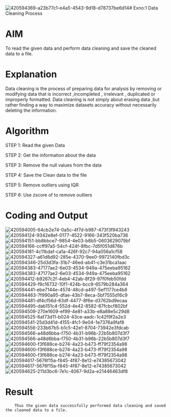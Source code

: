 ![420594369-a23b77c1-e4a5-4543-9d18-d78737be6d14](https://github.com/user-attachments/assets/bdb02872-4569-45f7-89d0-7da5af7472e2)# Exno:1
Data Cleaning Process

# AIM
To read the given data and perform data cleaning and save the cleaned data to a file.

# Explanation
Data cleaning is the process of preparing data for analysis by removing or modifying data that is incorrect ,incompleted , irrelevant , duplicated or improperly formatted. Data cleaning is not simply about erasing data ,but rather finding a way to maximize datasets accuracy without necessarily deleting the information.

# Algorithm
STEP 1: Read the given Data

STEP 2: Get the information about the data

STEP 3: Remove the null values from the data

STEP 4: Save the Clean data to the file

STEP 5: Remove outliers using IQR

STEP 6: Use zscore of to remove outliers

# Coding and Output
![420594005-64cb2e74-0a5c-4f7d-b987-473f3f943243](https://github.com/user-attachments/assets/24a5d233-5525-44a2-8cd8-f43cb2ddae93)
![420594124-9342e8ef-0177-4522-9166-343f520ba736](https://github.com/user-attachments/assets/7c4e4430-e72c-4bce-bbeb-5c432f4e472d)
![420594151-bb8bbce7-9854-4e03-b8b5-0603629079bf](https://github.com/user-attachments/assets/9b0ff061-3b31-4743-8d54-e66da5d63111)
![420594166-ccff97a5-54cf-424f-8fbc-7d5f051d876b](https://github.com/user-attachments/assets/9221095c-8d63-4a6f-b298-8024b8cd1da1)
![420594181-4c11bdaf-ca1a-426f-92c7-94a056a1cf58](https://github.com/user-attachments/assets/968e762b-1cd4-4f2e-b07b-94ad06246ba0)
![420594327-a61d8d92-285e-4370-9ee0-9972140fbd3c](https://github.com/user-attachments/assets/8af591cd-5ee1-4d67-8332-9e658fb23cb0)
![420594346-25d3d3fa-31b7-46ed-ab41-c3e31bca1aac](https://github.com/user-attachments/assets/4f2e2c17-706a-4955-8df6-caacdd73c652)
![420594383-47177ae2-6e03-4534-949a-475eeba95162](https://github.com/user-attachments/assets/c545aa43-47c3-4cae-8fc6-3e01df5518d7)
![420594383-47177ae2-6e03-4534-949a-475eeba95162](https://github.com/user-attachments/assets/d0f26bb0-c54c-4a3a-b76b-58f85fedb86d)
![420594412-b9267c2f-4eb4-42ab-8f29-97f0feb50fdd](https://github.com/user-attachments/assets/a06d6678-0aec-40a1-a0f8-a7bd84b95f76)
![420594429-f9c16732-10f1-424b-bcc9-6579b284a364](https://github.com/user-attachments/assets/cafcfddc-3afa-4294-9074-5c3ea8555db3)
![420594441-ebe7144e-4574-48cd-a497-5ef1177ce4b8](https://github.com/user-attachments/assets/51f4c879-b7f2-44eb-a16b-e27bf631597f)
![420594463-7f990a95-dfae-43b7-8eca-5bf7555d16c9](https://github.com/user-attachments/assets/9fa4310c-ecc5-4391-9399-cd2bde1020e1)
![420594481-df4cf56d-63df-4477-8f6e-d3762bd9ecaa](https://github.com/user-attachments/assets/a0b5f047-98eb-42f2-8b6e-27714aa81760)
![420594495-dab151c4-552d-4e42-8582-87fcbcf802bf](https://github.com/user-attachments/assets/4ab8a0c5-8836-419c-a4ad-c3aec34989cd)
![420594509-270e1609-ef99-4e81-a33b-e8a88e5c29d8](https://github.com/user-attachments/assets/b68ca0b0-2c7a-4c42-be0d-b61cc6784ab5)
![420594525-6af73d11-b024-43ce-aadc-1c42f9f2a2e3](https://github.com/user-attachments/assets/dd6f1aaa-8a45-4ece-8494-e67c30125d7a)
![420594541-25d3d41d-4155-4fc1-9e04-1e7376a9faf8](https://github.com/user-attachments/assets/feccaff8-68e5-417b-923b-42d5a3a7af5c)
![420594556-233b67b5-b1c5-42e1-8704-73942e3fdcab](https://github.com/user-attachments/assets/bfb459fe-92e4-46fb-8188-4eec39aa2d95)
![420594566-a48d6bba-f750-4b31-b96b-22b5b807d3f7](https://github.com/user-attachments/assets/dc9200db-86c5-4f5d-ae05-6cf67d55a778)
![420594566-a48d6bba-f750-4b31-b96b-22b5b807d3f7](https://github.com/user-attachments/assets/79ca5caa-9022-4228-abca-0fe7ac89155f)
![420594600-f3f688ce-b274-4a23-b473-ff79f2354a98](https://github.com/user-attachments/assets/ccbc9a51-3a56-4650-8a7d-0e5aac4500a8)
![420594600-f3f688ce-b274-4a23-b473-ff79f2354a98](https://github.com/user-attachments/assets/d7a6d35b-3ea9-464f-9d69-f6299e9d3a7f)
![420594600-f3f688ce-b274-4a23-b473-ff79f2354a98](https://github.com/user-attachments/assets/7ccb2498-5492-4416-b053-e757a76b2281)
![420594617-5676f15a-f845-4f87-8e12-e74385673042](https://github.com/user-attachments/assets/ac4c84b3-93d0-4a4a-bd8f-bd8ff8f9c84f)
![420594617-5676f15a-f845-4f87-8e12-e74385673042](https://github.com/user-attachments/assets/70b4d641-61d1-4b7e-9032-ca8e8fb0928e)
![420594625-211d3bc6-7e1c-4067-9d2a-e21446463df8](https://github.com/user-attachments/assets/ee60121c-5975-4177-a6ae-8e89c4912184)

# Result
        Thus the given data successfully performed data cleaning and saved the cleaned data to a file.
